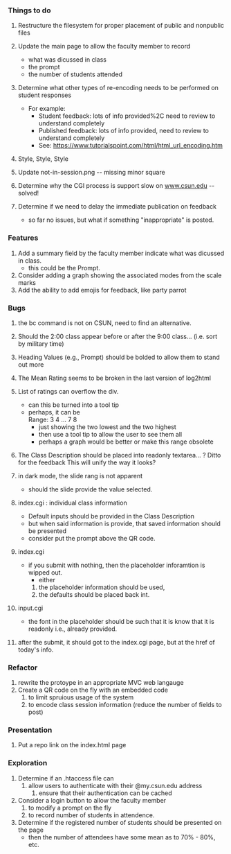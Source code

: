 ### Things to do
  1. Restructure the filesystem for proper placement of public and nonpublic files

  1. Update the main page to allow the faculty member to record
     - what was dicussed in class
     - the prompt
     - the number of students attended
  1. Determine what other types of re-encoding needs to be performed on student responses
     - For example:
       * Student feedback: lots of info provided%2C need to review to understand completely
       * Published feedback: lots of info provided, need to review to understand completely
       * See: https://www.tutorialspoint.com/html/html_url_encoding.htm
  1. Style, Style, Style
  1. Update not-in-session.png -- missing minor square
  1. Determine why the CGI process is support slow on www.csun.edu -- solved!
  1. Determine if we need to delay the immediate publication on feedback
     - so far no issues, but what if something "inappropriate" is posted.

### Features
  1. Add a summary field by the faculty member indicate what was dicussed in class.
     - this could be the Prompt.
  1. Consider adding a graph showing the associated modes from the scale marks
  1. Add the ability to add emojis for feedback, like party parrot
  
### Bugs
  1. the bc command is not on CSUN, need to find an alternative.
  1. Should the 2:00 class appear before or after the 9:00 class... (i.e. sort by military time)
  1. Heading Values (e.g., Prompt) should be bolded to allow them to stand out more
  1. The Mean Rating seems to be broken in the last version of log2html 
  1. List of ratings can overflow the div.
     - can this be turned into a tool tip 
     - perhaps, it can be <div>Range: 3 4 ... 7 8</div>
       - just showing the two lowest and the two highest
       - then use a tool tip to allow the user to see them all
       - perhaps a graph would be better or make this range obsolete 

  1. The Class Description should be placed into readonly textarea... ?
     Ditto for the feedback
     This will unify the way it looks?
  1. in dark mode, the slide rang is not apparent
     - should the slide provide the value selected. 
  1. index.cgi : individual class information
     - Default inputs should be provided in the Class Description
     - but when said information is provide, that saved information should be presented
     - consider put the prompt above the QR code.

  1. index.cgi
     - if you submit with nothing, then the placeholder inforamtion is wipped out.
        - either
         1. the placeholder information should be used,
         1. the defaults should be placed back int.
  1. input.cgi
     - the font in the placeholder should be such that it is know that it is readonly
       i.e., already provided.

  1. after the submit, it should got to the index.cgi page, but at the href of today's info.

   

### Refactor
  1. rewrite the protoype in an appropriate MVC web langauge
  1. Create a QR code on the fly with an embedded code 
     1. to limit spruious usage of the system
     1. to encode class session information (reduce the number of fields to post)

### Presentation
  1. Put a repo link on the index.html page

### Exploration
  1. Determine if an .htaccess file can
     1. allow users to authenticate with their @my.csun.edu address
        1. ensure that their authentication can be cached
  1. Consider a login button to allow the faculty member 
     1. to modify a prompt on the fly
     1. to record number of students in attendence.
  1. Determine if the registered number of students should be presented on the page
     - then the number of attendees have some mean as to 70% - 80%, etc.




